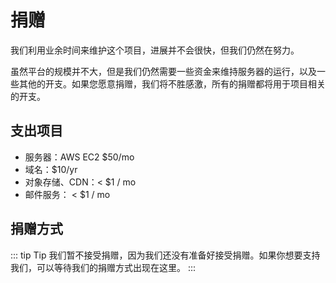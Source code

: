 # 捐赠

我们利用业余时间来维护这个项目，进展并不会很快，但我们仍然在努力。

虽然平台的规模并不大，但是我们仍然需要一些资金来维持服务器的运行，以及一些其他的开支。如果您愿意捐赠，我们将不胜感激，所有的捐赠都将用于项目相关的开支。

## 支出项目

- 服务器：AWS EC2 $50/mo
- 域名：$10/yr
- 对象存储、CDN：< $1 / mo
- 邮件服务： < $1 / mo

## 捐赠方式

[//]: # (- [PayPal]&#40;https://paypal.me/kanzitelli&#41;)

[//]: # (- [Patreon]&#40;https://www.patreon.com/kanzitelli&#41;)

[//]: # (- [Buy me a coffee]&#40;https://www.buymeacoffee.com/kanzitelli&#41;)

[//]: # (- [GitHub Sponsors]&#40;&#41;)

[//]: # ()
[//]: # (你也可以[购买我们的周边产品]&#40;&#41;来支持我们。)

::: tip  Tip
我们暂不接受捐赠，因为我们还没有准备好接受捐赠。如果你想要支持我们，可以等待我们的捐赠方式出现在这里。
:::
